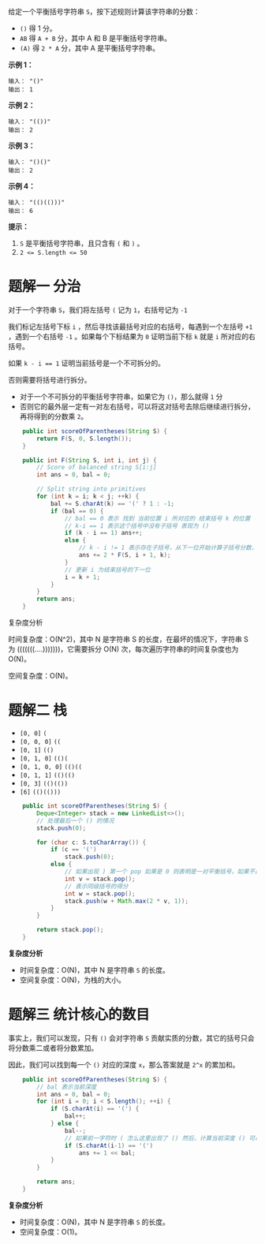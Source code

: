 给定一个平衡括号字符串 `S`，按下述规则计算该字符串的分数：

- `()` 得 1 分。
- `AB` 得 `A + B` 分，其中 A 和 B 是平衡括号字符串。
- `(A)` 得 `2 * A` 分，其中 A 是平衡括号字符串。

**示例 1：**

```
输入： "()"
输出： 1
```

**示例 2：**

```
输入： "(())"
输出： 2
```

**示例 3：**

```
输入： "()()"
输出： 2
```

**示例 4：**

```
输入： "(()(()))"
输出： 6
```

**提示：**

1. `S` 是平衡括号字符串，且只含有 `(` 和 `)` 。
2. `2 <= S.length <= 50`

# 题解一 分治

对于一个字符串 `S`，我们将左括号 `(` 记为 `1`，右括号记为 `-1` 

我们标记左括号下标 `i` ，然后寻找该最括号对应的右括号，每遇到一个左括号 `+1` ，遇到一个右括号 `-1` 。如果每个下标结果为 `0` 证明当前下标 `k` 就是 `i` 所对应的右括号。

如果 `k - i == 1`  证明当前括号是一个不可拆分的。

否则需要将括号进行拆分。

- 对于一个不可拆分的平衡括号字符串，如果它为 `()`，那么就得 `1` 分
- 否则它的最外层一定有一对左右括号，可以将这对括号去除后继续进行拆分，再将得到的分数乘 `2`。

```java
    public int scoreOfParentheses(String S) {
        return F(S, 0, S.length());
    }

    public int F(String S, int i, int j) {
        // Score of balanced string S[i:j]
        int ans = 0, bal = 0;

        // Split string into primitives
        for (int k = i; k < j; ++k) {
            bal += S.charAt(k) == '(' ? 1 : -1;
            if (bal == 0) {
                // bal == 0 表示 找到 当前位置 i 所对应的 结束括号 k 的位置
                // k-i == 1 表示这个括号中没有子括号 表现为 ()
                if (k - i == 1) ans++;
                else {
                    // k - i != 1 表示存在子括号，从下一位开始计算子括号分数，分数计算方式为 2 * 子括号分数
                    ans += 2 * F(S, i + 1, k);
                }
                // 更新 i 为结束括号的下一位
                i = k + 1;
            }
        }
        return ans;
    }
```

复杂度分析

时间复杂度：O(N^2)，其中 N 是字符串 S 的长度，在最坏的情况下，字符串 S 为 (((((((....)))))))，它需要拆分 O(N) 次，每次遍历字符串的时间复杂度也为 O(N)。

空间复杂度：O(N)。

# 题解二 栈

- `[0, 0]` `(`
- `[0, 0, 0]` `((`
- `[0, 1]` `(()`
- `[0, 1, 0]` `(()(`
- `[0, 1, 0, 0]` `(()((`
- `[0, 1, 1]` `(()(()`
- `[0, 3]` `(()(())`
- `[6]` `(()(()))`

```java
    public int scoreOfParentheses(String S) {
        Deque<Integer> stack = new LinkedList<>();
        // 处理最后一个 () 的情况
        stack.push(0);

        for (char c: S.toCharArray()) {
            if (c == '(')
                stack.push(0);
            else {
                // 如果出现 ) 第一个 pop 如果是 0 则表明是一对平衡括号，如果不是 0 则是嵌套括号，将结果 * 2
                int v = stack.pop();
                // 表示同级括号的得分
                int w = stack.pop();
                stack.push(w + Math.max(2 * v, 1));
            }
        }

        return stack.pop();
    }
```

**复杂度分析**

- 时间复杂度：O(N)，其中 N 是字符串 `S` 的长度。
- 空间复杂度：O(N)，为栈的大小。

# 题解三 统计核心的数目

事实上，我们可以发现，只有 `()` 会对字符串 `S` 贡献实质的分数，其它的括号只会将分数乘二或者将分数累加。

因此，我们可以找到每一个 `()` 对应的深度 `x`，那么答案就是 `2^x` 的累加和。

```java
    public int scoreOfParentheses(String S) {
        // bal 表示当前深度
        int ans = 0, bal = 0;
        for (int i = 0; i < S.length(); ++i) {
            if (S.charAt(i) == '(') {
                bal++;
            } else {
                bal--;
                // 如果前一字符时 ( 怎么这里出现了 () 然后，计算当前深度 () 可以获得多少积分
                if (S.charAt(i-1) == '(')
                    ans += 1 << bal;
            }
        }

        return ans;
    }
```

**复杂度分析**

- 时间复杂度：O(N)，其中 N 是字符串 `S` 的长度。
- 空间复杂度：O(1)。